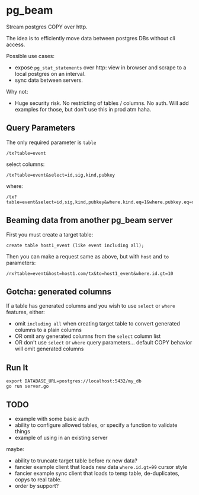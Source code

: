 # pg_beam

Stream postgres COPY over http.

The idea is to efficiently move data between postgres DBs without cli access.

Possible use cases:

* expose `pg_stat_statements` over http: view in browser and scrape to a local postgres on an interval.
* sync data between servers.

Why not:

* Huge security risk.  No restricting of tables / columns.  No auth.  Will add examples for those, but don't use this in prod atm haha.


## Query Parameters

The only required parameter is `table`

```
/tx?table=event
```

select columns:

```
/tx?table=event&select=id,sig,kind,pubkey
```

where:

```
/tx?table=event&select=id,sig,kind,pubkey&where.kind.eq=1&where.pubkey.eq=db8dbd03a057be695f095cf053af601700eb967f592893010afbe61371dc4cd9
```


## Beaming data from another pg_beam server

First you must create a target table:

```
create table host1_event (like event including all);
```

Then you can make a request same as above, but with `host` and `to` parameters:

```
/rx?table=event&host=host1.com/tx&to=host1_event&where.id.gt=10
```


## Gotcha: generated columns

If a table has generated columns and you wish to use `select` or `where` features, either:

* omit `including all` when creating target table to convert generated columns to a plain columns
* OR omit any generated columns from the `select` column list
* OR don't use `select` or `where` query parameters... default COPY behavior will omit generated columns


## Run It

```
export DATABASE_URL=postgres://localhost:5432/my_db
go run server.go
```


## TODO

* example with some basic auth
* ability to configure allowed tables, or specify a function to validate things
* example of using in an existing server

maybe:

* ability to truncate target table before rx new data?
* fancier example client that loads new data `where.id.gt=99` cursor style
* fancier example sync client that loads to temp table, de-duplicates, copys to real table.
* order by support?
